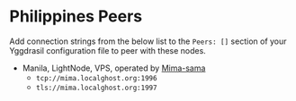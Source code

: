 # Philippines Peers

Add connection strings from the below list to the `Peers: []` section of your
Yggdrasil configuration file to peer with these nodes.

* Manila, LightNode, VPS, operated by [Mima-sama](http://mima.localghost.org)
  * `tcp://mima.localghost.org:1996`
  * `tls://mima.localghost.org:1997`
